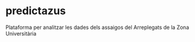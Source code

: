 # predictazus
Plataforma per analitzar les dades dels assaigos del Arreplegats de la Zona Universitària
